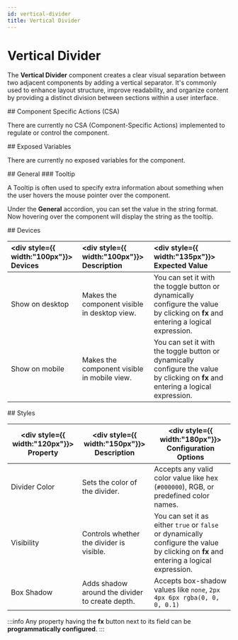 ```yaml
---
id: vertical-divider
title: Vertical Divider
---
```

# Vertical Divider

The **Vertical Divider** component creates a clear visual separation between two adjacent components by adding a vertical separator. It's commonly used to enhance layout structure, improve readability, and organize content by providing a distinct division between sections within a user interface.

<div>
## Component Specific Actions (CSA)

There are currently no CSA (Component-Specific Actions) implemented to regulate or control the component.

</div>

<div>
## Exposed Variables

There are currently no exposed variables for the component.

</div>

<div>
## General
### Tooltip

A Tooltip is often used to specify extra information about something when the user hovers the mouse pointer over the component.

Under the **General** accordion, you can set the value in the string format. Now hovering over the component will display the string as the tooltip.

</div>

<div>
## Devices

|  <div style={{ width:"100px"}}> Devices </div> |  <div style={{ width:"100px"}}> Description </div> |  <div style={{ width:"135px"}}> Expected Value </div> |
|:----- |:---------  |:------------- |
| Show on desktop | Makes the component visible in desktop view. | You can set it with the toggle button or dynamically configure the value by clicking on **fx** and entering a logical expression. |
| Show on mobile  | Makes the component visible in mobile view. | You can set it with the toggle button or dynamically configure the value by clicking on **fx** and entering a logical expression. |

</div>


<div>
## Styles

| <div style={{ width:"120px"}}> Property </div> | <div style={{ width:"150px"}}> Description </div> | <div style={{ width:"180px"}}> Configuration Options </div> |
| ----------- | ----------- | ----------- |
| Divider Color | Sets the color of the divider. | Accepts any valid color value like hex (`#000000`), RGB, or predefined color names. |
| Visibility | Controls whether the divider is visible. | You can set it as either `true` or `false` or dynamically configure the value by clicking on **fx** and entering a logical expression. |
| Box Shadow | Adds shadow around the divider to create depth. | Accepts box-shadow values like `none`, `2px 4px 6px rgba(0, 0, 0, 0.1)` |

:::info
Any property having the **fx** button next to its field can be **programmatically configured**.
:::

</div>
